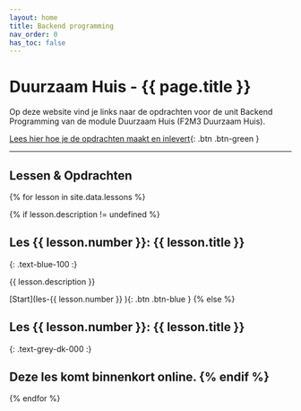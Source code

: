 ```yaml
---
layout: home
title: Backend programming
nav_order: 0
has_toc: false
---
```


# Duurzaam Huis - {{ page.title }}

Op deze website vind je links naar de opdrachten voor de unit Backend Programming van de module Duurzaam Huis (F2M3 Duurzaam Huis).

[Lees hier hoe je de opdrachten maakt en inlevert](instructie){: .btn .btn-green }

---

## Lessen & Opdrachten

{% for lesson in site.data.lessons %}

{% if lesson.description != undefined %}
## Les {{ lesson.number }}:  {{ lesson.title }}
{: .text-blue-100 :}

{{ lesson.description }}

[Start](les-{{ lesson.number }} ){: .btn .btn-blue }
{% else %}
## Les {{ lesson.number }}:  {{ lesson.title }}
{: .text-grey-dk-000 :}

Deze les komt binnenkort online.
{% endif %}
---

{% endfor %}
